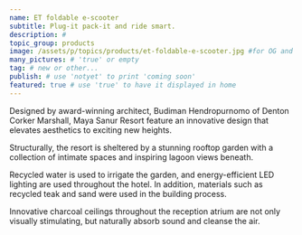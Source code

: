 ```yaml
---
name: ET foldable e-scooter
subtitle: Plug-it pack-it and ride smart.
description: #
topic_group: products
image: /assets/p/topics/products/et-foldable-e-scooter.jpg #for OG and twitter cards
many_pictures: # 'true' or empty
tag: # new or other...
publish: # use 'notyet' to print 'coming soon'
featured: true # use 'true' to have it displayed in home
---
```

Designed by award-winning architect, Budiman Hendropurnomo of Denton Corker Marshall, Maya Sanur Resort feature an innovative design that elevates aesthetics to exciting new heights.

Structurally, the resort is sheltered by a stunning rooftop garden with a collection of intimate spaces and inspiring lagoon views beneath.

Recycled water is used to irrigate the garden, and energy-efficient LED lighting are used throughout the hotel. In addition, materials such as recycled teak and sand were used in the building process.

Innovative charcoal ceilings throughout the reception atrium are not only visually stimulating, but naturally absorb sound and cleanse the air.
